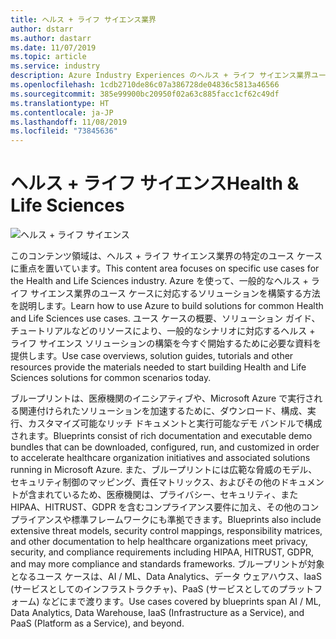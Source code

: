 ```yaml
---
title: ヘルス + ライフ サイエンス業界
author: dstarr
ms.author: dastarr
ms.date: 11/07/2019
ms.topic: article
ms.service: industry
description: Azure Industry Experiences のヘルス + ライフ サイエンス業界ユース ケース
ms.openlocfilehash: 1cdb2710de86c07a386728de04836c5813a46566
ms.sourcegitcommit: 385e99900bc20950f02a63c885facc1cf62c49df
ms.translationtype: HT
ms.contentlocale: ja-JP
ms.lasthandoff: 11/08/2019
ms.locfileid: "73845636"
---
```

# <a name="health--life-sciences"></a><span data-ttu-id="aff11-103">ヘルス + ライフ サイエンス</span><span class="sxs-lookup"><span data-stu-id="aff11-103">Health & Life Sciences</span></span>

![ヘルス + ライフ サイエンス](./assets/index-assets/healthcare.png)

<span data-ttu-id="aff11-105">このコンテンツ領域は、ヘルス + ライフ サイエンス業界の特定のユース ケースに重点を置いています。</span><span class="sxs-lookup"><span data-stu-id="aff11-105">This content area focuses on specific use cases for the Health and Life Sciences industry.</span></span> <span data-ttu-id="aff11-106">Azure を使って、一般的なヘルス + ライフ サイエンス業界のユース ケースに対応するソリューションを構築する方法を説明します。</span><span class="sxs-lookup"><span data-stu-id="aff11-106">Learn how to use Azure to build solutions for common Health and Life Sciences use cases.</span></span> <span data-ttu-id="aff11-107">ユース ケースの概要、ソリューション ガイド、チュートリアルなどのリソースにより、一般的なシナリオに対応するヘルス + ライフ サイエンス ソリューションの構築を今すぐ開始するために必要な資料を提供します。</span><span class="sxs-lookup"><span data-stu-id="aff11-107">Use case overviews, solution guides, tutorials and other resources provide the materials needed to start building Health and Life Sciences solutions for common scenarios today.</span></span>

<span data-ttu-id="aff11-108">ブループリントは、医療機関のイニシアティブや、Microsoft Azure で実行される関連付けられたソリューションを加速するために、ダウンロード、構成、実行、カスタマイズ可能なリッチ ドキュメントと実行可能なデモ バンドルで構成されます。</span><span class="sxs-lookup"><span data-stu-id="aff11-108">Blueprints consist of rich documentation and executable demo bundles  that can be downloaded, configured, run, and customized in order to accelerate healthcare organization initiatives and associated solutions running in Microsoft Azure.</span></span> <span data-ttu-id="aff11-109">また、ブループリントには広範な脅威のモデル、セキュリティ制御のマッピング、責任マトリックス、およびその他のドキュメントが含まれているため、医療機関は、プライバシー、セキュリティ、また HIPAA、HITRUST、GDPR を含むコンプライアンス要件に加え、その他のコンプライアンスや標準フレームワークにも準拠できます。</span><span class="sxs-lookup"><span data-stu-id="aff11-109">Blueprints also include extensive threat models, security control mappings, responsibility matrices, and other documentation to help healthcare organizations meet privacy, security, and compliance requirements including HIPAA, HITRUST, GDPR, and may more compliance and standards frameworks.</span></span> <span data-ttu-id="aff11-110">ブループリントが対象となるユース ケースは、AI / ML、Data Analytics、データ ウェアハウス、IaaS (サービスとしてのインフラストラクチャ)、PaaS (サービスとしてのプラットフォーム) などにまで渡ります。</span><span class="sxs-lookup"><span data-stu-id="aff11-110">Use cases covered by blueprints span AI / ML, Data Analytics, Data Warehouse, IaaS (Infrastructure as a Service), and PaaS (Platform as a Service), and beyond.</span></span>